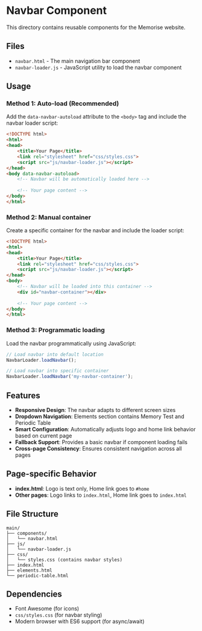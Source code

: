 # Navbar Component

This directory contains reusable components for the Memorise website.

## Files

- `navbar.html` - The main navigation bar component
- `navbar-loader.js` - JavaScript utility to load the navbar component

## Usage

### Method 1: Auto-load (Recommended)

Add the `data-navbar-autoload` attribute to the `<body>` tag and include the navbar loader script:

```html
<!DOCTYPE html>
<html>
<head>
    <title>Your Page</title>
    <link rel="stylesheet" href="css/styles.css">
    <script src="js/navbar-loader.js"></script>
</head>
<body data-navbar-autoload>
    <!-- Navbar will be automatically loaded here -->
    
    <!-- Your page content -->
</body>
</html>
```

### Method 2: Manual container

Create a specific container for the navbar and include the loader script:

```html
<!DOCTYPE html>
<html>
<head>
    <title>Your Page</title>
    <link rel="stylesheet" href="css/styles.css">
    <script src="js/navbar-loader.js"></script>
</head>
<body>
    <!-- Navbar will be loaded into this container -->
    <div id="navbar-container"></div>
    
    <!-- Your page content -->
</body>
</html>
```

### Method 3: Programmatic loading

Load the navbar programmatically using JavaScript:

```javascript
// Load navbar into default location
NavbarLoader.loadNavbar();

// Load navbar into specific container
NavbarLoader.loadNavbar('my-navbar-container');
```

## Features

- **Responsive Design**: The navbar adapts to different screen sizes
- **Dropdown Navigation**: Elements section contains Memory Test and Periodic Table
- **Smart Configuration**: Automatically adjusts logo and home link behavior based on current page
- **Fallback Support**: Provides a basic navbar if component loading fails
- **Cross-page Consistency**: Ensures consistent navigation across all pages

## Page-specific Behavior

- **index.html**: Logo is text only, Home link goes to `#home`
- **Other pages**: Logo links to `index.html`, Home link goes to `index.html`

## File Structure

```
main/
├── components/
│   └── navbar.html
├── js/
│   └── navbar-loader.js
├── css/
│   └── styles.css (contains navbar styles)
├── index.html
├── elements.html
└── periodic-table.html
```

## Dependencies

- Font Awesome (for icons)
- `css/styles.css` (for navbar styling)
- Modern browser with ES6 support (for async/await)
